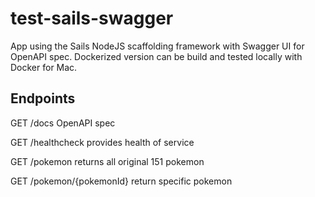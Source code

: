 # test-sails-swagger

App using the Sails NodeJS scaffolding framework with Swagger UI for OpenAPI spec. Dockerized version can be build and tested locally with Docker for Mac.


## Endpoints

GET /docs
	OpenAPI spec

GET /healthcheck
	provides health of service

GET /pokemon
	returns all original 151 pokemon

GET /pokemon/{pokemonId}
	return specific pokemon
